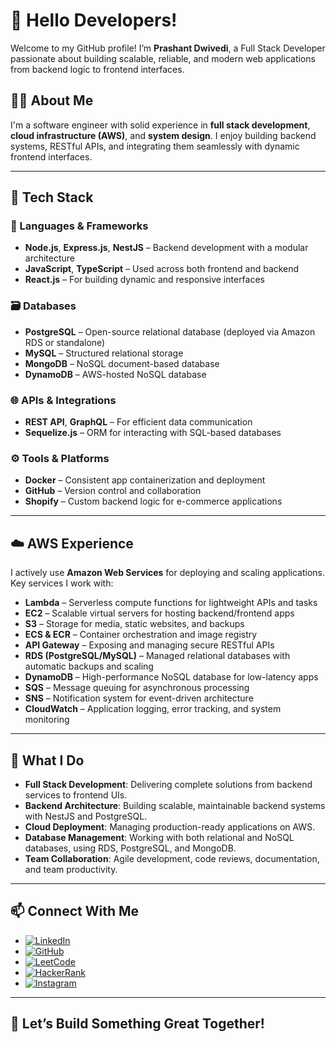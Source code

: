 # 👋 Hello Developers!

Welcome to my GitHub profile! I’m **Prashant Dwivedi**, a Full Stack Developer passionate about building scalable, reliable, and modern web applications from backend logic to frontend interfaces.

## 🧑‍💻 About Me

I'm a software engineer with solid experience in **full stack development**, **cloud infrastructure (AWS)**, and **system design**. I enjoy building backend systems, RESTful APIs, and integrating them seamlessly with dynamic frontend interfaces.

---

## 🚀 Tech Stack

### 🧠 Languages & Frameworks
- **Node.js**, **Express.js**, **NestJS** – Backend development with a modular architecture
- **JavaScript**, **TypeScript** – Used across both frontend and backend
- **React.js** – For building dynamic and responsive interfaces

### 🗃️ Databases
- **PostgreSQL** – Open-source relational database (deployed via Amazon RDS or standalone)
- **MySQL** – Structured relational storage
- **MongoDB** – NoSQL document-based database
- **DynamoDB** – AWS-hosted NoSQL database

### 🌐 APIs & Integrations
- **REST API**, **GraphQL** – For efficient data communication
- **Sequelize.js** – ORM for interacting with SQL-based databases

### ⚙️ Tools & Platforms
- **Docker** – Consistent app containerization and deployment
- **GitHub** – Version control and collaboration
- **Shopify** – Custom backend logic for e-commerce applications

---

## ☁️ AWS Experience

I actively use **Amazon Web Services** for deploying and scaling applications. Key services I work with:

- **Lambda** – Serverless compute functions for lightweight APIs and tasks
- **EC2** – Scalable virtual servers for hosting backend/frontend apps
- **S3** – Storage for media, static websites, and backups
- **ECS & ECR** – Container orchestration and image registry
- **API Gateway** – Exposing and managing secure RESTful APIs
- **RDS (PostgreSQL/MySQL)** – Managed relational databases with automatic backups and scaling
- **DynamoDB** – High-performance NoSQL database for low-latency apps
- **SQS** – Message queuing for asynchronous processing
- **SNS** – Notification system for event-driven architecture
- **CloudWatch** – Application logging, error tracking, and system monitoring

---

## 💼 What I Do

- **Full Stack Development**: Delivering complete solutions from backend services to frontend UIs.
- **Backend Architecture**: Building scalable, maintainable backend systems with NestJS and PostgreSQL.
- **Cloud Deployment**: Managing production-ready applications on AWS.
- **Database Management**: Working with both relational and NoSQL databases, using RDS, PostgreSQL, and MongoDB.
- **Team Collaboration**: Agile development, code reviews, documentation, and team productivity.

---

## 📫 Connect With Me

- [![LinkedIn](https://img.shields.io/badge/LinkedIn-Connect-blue)](https://www.linkedin.com/in/prashantpdwivedi/)
- [![GitHub](https://img.shields.io/badge/GitHub-Follow-brightgreen)](https://github.com/ptranquil)
- [![LeetCode](https://img.shields.io/badge/LeetCode-Practice-orange)](https://leetcode.com/ptranquil/)
- [![HackerRank](https://img.shields.io/badge/HackerRank-Profile-green)](https://www.hackerrank.com/dashboard)
- [![Instagram](https://img.shields.io/badge/Instagram-Follow-critical)](https://www.instagram.com/prashant_dubey_99/)

---

## 🌟 Let’s Build Something Great Together!
